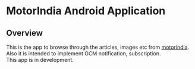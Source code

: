 MotorIndia Android Application
==============================

Overview
--------

This is the app to browse through the articles, images etc from [motorindia][1].  
Also it is intended to implement GCM notification, subscription.  
This app is in development.

[1]: http://www.motorindiaonline.in/